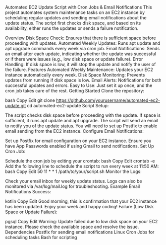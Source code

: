Automated EC2 Update Script with Cron Jobs & Email Notifications
This project automates system maintenance tasks on an EC2 instance by scheduling regular updates and sending email notifications about the update status. The script first checks disk space, and based on its availability, either runs the updates or sends a failure notification.

Overview
Disk Space Check: Ensures that there is sufficient space before proceeding with updates.
Automated Weekly Updates: Runs apt update and apt upgrade commands every week via cron job.
Email Notifications: Sends an email after each update, indicating whether the update was successful or if there were issues (e.g., low disk space or update failure).
Error Handling: If disk space is low, it will stop the update and notify the user of the failure.
Features
Automated Weekly Maintenance: Updates your EC2 instance automatically every week.
Disk Space Monitoring: Prevents updates from running if disk space is low.
Email Alerts: Notifications for both successful updates and errors.
Easy to Use: Just set it up once, and the cron job takes care of the rest.
Getting Started
Clone the repository:

bash
Copy
Edit
git clone https://github.com/yourusername/automated-ec2-update.git
cd automated-ec2-update
Script Setup:

The script checks disk space before proceeding with the update. If space is sufficient, it runs apt update and apt upgrade.
The script will send an email to notify you of the update status. You will need to set up Postfix to enable email sending from the EC2 instance.
Configure Email Notifications:

Set up Postfix for email configuration on your EC2 instance.
Ensure you have App Passwords enabled if using Gmail to send notifications.
Set Up Cron Job:

Schedule the cron job by editing your crontab:
bash
Copy
Edit
crontab -e
Add the following line to schedule the script to run every week at 11:50 AM:
bash
Copy
Edit
50 11 * * 1 /path/to/your/script.sh
Monitor the Logs:

Check your email inbox for weekly update status.
Logs can also be monitored via /var/log/mail.log for troubleshooting.
Example Email Notifications
Success:

kotlin
Copy
Edit
Good morning, this is confirmation that your EC2 instance has been updated. Enjoy your week and happy coding!
Failure (Low Disk Space or Update Failure):

pgsql
Copy
Edit
Warning: Update failed due to low disk space on your EC2 instance.
Please check the available space and resolve the issue.
Dependencies
Postfix for sending email notifications
Linux Cron Jobs for scheduling tasks
Bash for scripting
